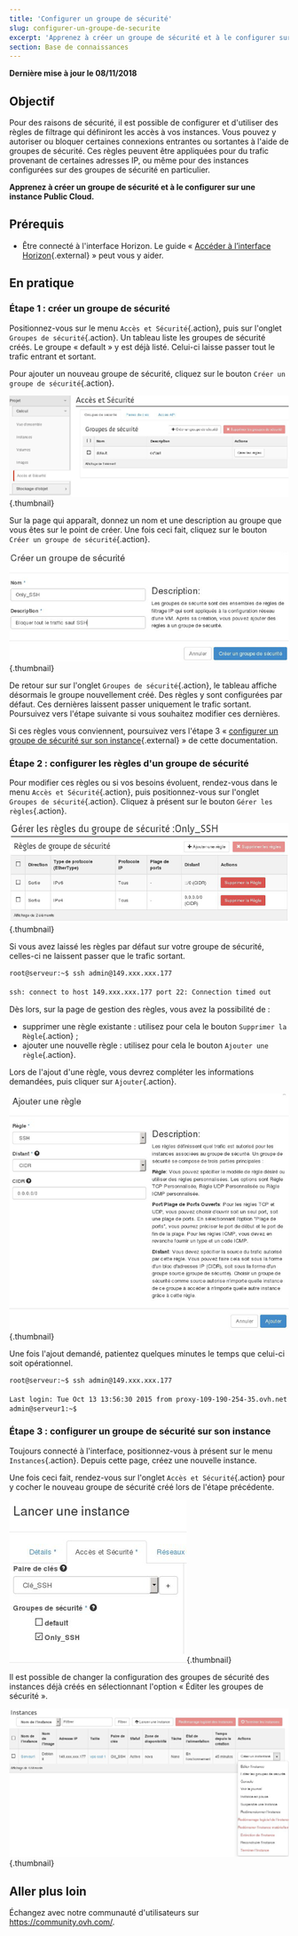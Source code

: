 ```yaml
---
title: 'Configurer un groupe de sécurité'
slug: configurer-un-groupe-de-securite
excerpt: 'Apprenez à créer un groupe de sécurité et à le configurer sur une instance Public Cloud'
section: Base de connaissances
---
```


**Dernière mise à jour le 08/11/2018**

## Objectif

Pour des raisons de sécurité, il est possible de configurer et d'utiliser des règles de filtrage qui définiront les accès à vos instances. Vous pouvez y autoriser ou bloquer certaines connexions entrantes ou sortantes à l'aide de groupes de sécurité. Ces règles peuvent être appliquées pour du trafic provenant de certaines adresses IP, ou même pour des instances configurées sur des groupes de sécurité en particulier.

**Apprenez à créer un groupe de sécurité et à le configurer sur une instance Public Cloud.**

## Prérequis

- Être connecté à l'interface Horizon. Le guide « [Accéder à l’interface Horizon](https://docs.ovh.com/fr/public-cloud/creer-un-acces-a-horizon/){.external} » peut vous y aider.

## En pratique

### Étape 1 : créer un groupe de sécurité

Positionnez-vous sur le menu `Accès et Sécurité`{.action}, puis sur l'onglet `Groupes de sécurité`{.action}. Un tableau liste les groupes de sécurité créés. Le groupe « default » y est déjà listé. Celui-ci laisse passer tout le trafic entrant et sortant.

Pour ajouter un nouveau groupe de sécurité, cliquez sur le bouton `Créer un groupe de sécurité`{.action}.

![public-cloud](images/2959.png){.thumbnail}

Sur la page qui apparaît, donnez un nom et une description au groupe que vous êtes sur le point de créer. Une fois ceci fait, cliquez sur le bouton `Créer un groupe de sécurité`{.action}.

![public-cloud](images/2960.png){.thumbnail}

De retour sur sur l'onglet `Groupes de sécurité`{.action}, le tableau affiche désormais le groupe nouvellement créé. Des règles y sont configurées par défaut. Ces dernières laissent passer uniquement le trafic sortant. Poursuivez vers l'étape suivante si vous souhaitez modifier ces dernières.

Si ces règles vous conviennent, poursuivez vers l'étape 3 « [configurer un groupe de sécurité sur son instance](https://docs.ovh.com/fr/public-cloud/configurer-un-groupe-de-securite/#etape-3-configurer-un-groupe-de-securite-sur-son-instance){.external} » de cette documentation.

### Étape 2 : configurer les règles d'un groupe de sécurité

Pour modifier ces règles ou si vos besoins évoluent, rendez-vous dans le menu `Accès et Sécurité`{.action}, puis positionnez-vous sur l'onglet `Groupes de sécurité`{.action}. Cliquez à présent sur le bouton `Gérer les règles`{.action}. 

![public-cloud](images/2961.png){.thumbnail}

Si vous avez laissé les règles par défaut sur votre groupe de sécurité, celles-ci ne laissent passer que le trafic sortant.

```bash
root@serveur:~$ ssh admin@149.xxx.xxx.177

ssh: connect to host 149.xxx.xxx.177 port 22: Connection timed out
```

Dès lors, sur la page de gestion des règles, vous avez la possibilité de :

- supprimer une règle existante : utilisez pour cela le bouton `Supprimer la Règle`{.action} ;
- ajouter une nouvelle règle : utilisez pour cela le bouton `Ajouter une règle`{.action}.

Lors de l'ajout d'une règle, vous devrez compléter les informations demandées, puis cliquer sur `Ajouter`{.action}. 

![public-cloud](images/2963.png){.thumbnail}

Une fois l'ajout demandé, patientez quelques minutes le temps que celui-ci soit opérationnel.

```bash
root@serveur:~$ ssh admin@149.xxx.xxx.177

Last login: Tue Oct 13 13:56:30 2015 from proxy-109-190-254-35.ovh.net
admin@serveur1:~$
```

### Étape 3 : configurer un groupe de sécurité sur son instance

Toujours connecté à l'interface, positionnez-vous à présent sur le menu `Instances`{.action}. Depuis cette page, créez une nouvelle instance. 

Une fois ceci fait, rendez-vous sur l'onglet `Accès et Sécurité`{.action} pour y cocher le nouveau groupe de sécurité créé lors de l'étape précédente.

![public-cloud](images/2962.png){.thumbnail}

Il est possible de changer la configuration des groupes de sécurité des instances déjà créés en sélectionnant l'option « Éditer les groupes de sécurité ».

![public-cloud](images/2964.png){.thumbnail}

## Aller plus loin

Échangez avec notre communauté d'utilisateurs sur <https://community.ovh.com/>.